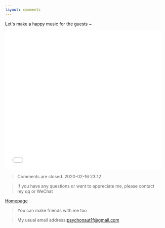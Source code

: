 ```yaml
---
layout: comments
---
```


Let's make a happy music for the guests ~

<iframe frameborder="0" border="1" 
            marginwidth="0" marginheight="0"
            width="100%" height="450" 
            src="//music.163.com/outchain/player?type=2&amp;id=2175282&amp;auto=1&amp;height=80">
    </iframe>

>Comments are closed. 2020-02-16  23:12

>If you have any questions or want to appreciate me, please contact my qq or WeChat

[Homepage](https://fengwei2002.github.io/)

>You can make friends with me too

>My usual email address:psychonaut1f@gmail.com